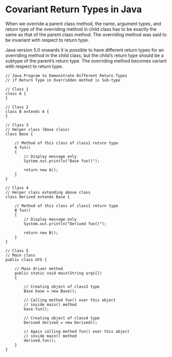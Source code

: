 # Covariant Return Types in Java

When we override a parent class method, the name, argument 
types, and return type of the overriding method in child 
class has to be exactly the same as that of the parent class method. The overriding method was said to be invariant with respect to return type.

Java version 5.0 onwards it is possible to have different 
return types for an overriding method in the child class, 
but the child’s return type should be a subtype of the parent’s 
return type. The overriding method becomes variant with 
respect to return type.

```
// Java Program to Demonstrate Different Return Types
// if Return Type in Overridden method is Sub-type

// Class 1
class A {
}

// Class 2
class B extends A {
}

// Class 3
// Helper class (Base class)
class Base {

	// Method of this class of class1 return type
	A fun()
	{
		// Display message only
		System.out.println("Base fun()");

		return new A();
	}
}

// Class 4
// Helper class extending above class
class Derived extends Base {

	// Method of this class of class1 return type
	B fun()
	{
		// Display message only
		System.out.println("Derived fun()");

		return new B();
	}
}

// Class 5
// Main class
public class GFG {

	// Main driver method
	public static void main(String args[])
	{

		// Creating object of class3 type
		Base base = new Base();

		// Calling method fun() over this object
		// inside main() method
		base.fun();

		// Creating object of class4 type
		Derived derived = new Derived();

		// Again calling method fun() over this object
		// inside main() method
		derived.fun();
	}
}
```
